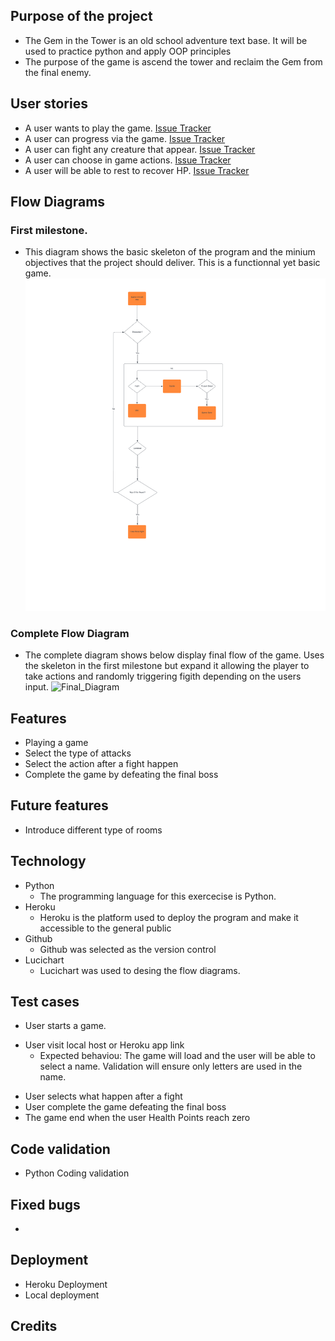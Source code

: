 ## Purpose of the project
* The Gem in the Tower is an old school adventure text base. It will be used to practice python and apply OOP principles
* The purpose of the game is ascend the tower and reclaim the Gem from the final enemy.
## User stories
* A user wants to play the game. [Issue Tracker](https://github.com/rfpotrero/The-Gem-in-the-Tower/labels/Main_Game%20_Fuction)
* A user can progress via the game. [Issue Tracker]()
* A user can fight any creature that appear. [Issue Tracker]() 
* A user can choose in game actions. [Issue Tracker]()
* A user will be able to rest to recover HP. [Issue Tracker]()
## Flow Diagrams
### First milestone.
* This diagram shows the basic skeleton of the program and the minium objectives that the project should deliver. This is a functionnal yet basic game.
![FirstMilestone](assets/images/first_milestone.png)
### Complete Flow Diagram
* The complete diagram shows below display final flow of the game. Uses the skeleton in the first milestone but expand it allowing the player to take actions and randomly triggering figith depending on the users input.
![Final_Diagram]()
## Features
* Playing a game 
* Select the type of attacks 
* Select the action after a fight happen
* Complete the game by defeating the final boss
## Future features
* Introduce different type of rooms 
## Technology
* Python 
  - The programming language for this exercecise is Python.
* Heroku 
  - Heroku is the platform used to deploy the program and make it accessible to the general public
* Github
  - Github was selected as the version control 
* Lucichart
  - Lucichart was used to desing the flow diagrams.
## Test cases
* User starts a game. 
- User visit local host or Heroku app link
  - Expected behaviou: The game will load and the user will be able to select a name. Validation will ensure only letters are used in the name.
* User selects what happen after a fight
* User complete the game defeating the final boss
* The game end when the user Health Points reach zero
## Code validation
* Python Coding validation
## Fixed bugs
* 
## Deployment
* Heroku Deployment 
* Local deployment
## Credits